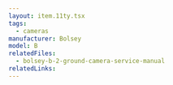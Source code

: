 ```yaml
---
layout: item.11ty.tsx
tags:
  - cameras
manufacturer: Bolsey
model: B
relatedFiles:
  - bolsey-b-2-ground-camera-service-manual
relatedLinks:
---
```

